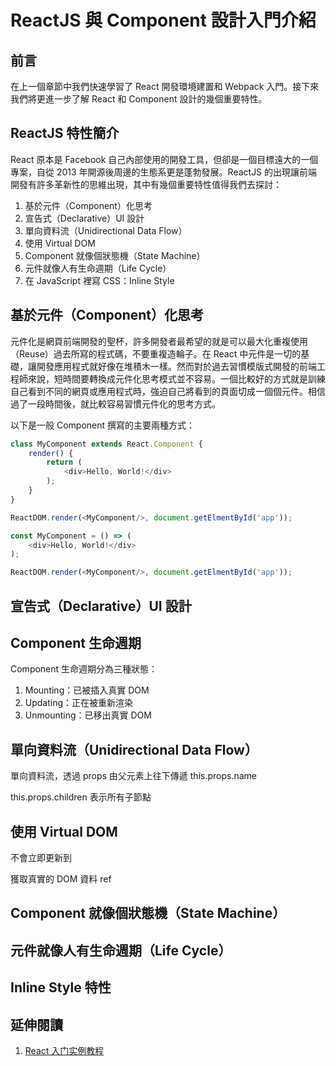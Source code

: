 # ReactJS 與 Component 設計入門介紹

## 前言
在上一個章節中我們快速學習了 React 開發環境建置和 Webpack 入門。接下來我們將更進一步了解 React 和 Component 設計的幾個重要特性。

## ReactJS 特性簡介
React 原本是 Facebook 自己內部使用的開發工具，但卻是一個目標遠大的一個專案，自從 2013 年開源後周邊的生態系更是蓬勃發展。ReactJS 的出現讓前端開發有許多革新性的思維出現，其中有幾個重要特性值得我們去探討：

1. 基於元件（Component）化思考
2. 宣告式（Declarative）UI 設計
3. 單向資料流（Unidirectional Data Flow）
4. 使用 Virtual DOM
5. Component 就像個狀態機（State Machine）
6. 元件就像人有生命週期（Life Cycle）
7. 在 JavaScript 裡寫 CSS：Inline Style 

## 基於元件（Component）化思考
元件化是網頁前端開發的聖杯，許多開發者最希望的就是可以最大化重複使用（Reuse）過去所寫的程式碼，不要重複造輪子。在 React 中元件是一切的基礎，讓開發應用程式就好像在堆積木一樣。然而對於過去習慣模版式開發的前端工程師來說，短時間要轉換成元件化思考模式並不容易。一個比較好的方式就是訓練自己看到不同的網頁或應用程式時，強迫自己將看到的頁面切成一個個元件。相信過了一段時間後，就比較容易習慣元件化的思考方式。

以下是一般 Component 撰寫的主要兩種方式：

```javascript
class MyComponent extends React.Component {
	render() {
		return (
			<div>Hello, World!</div>
		);
	}
}

ReactDOM.render(<MyComponent/>, document.getElmentById('app'));
```

```javascript
const MyComponent = () => (
	<div>Hello, World!</div>
);

ReactDOM.render(<MyComponent/>, document.getElmentById('app'));
```

## 宣告式（Declarative）UI 設計

## Component 生命週期
Component 生命週期分為三種狀態：
1. Mounting：已被插入真實 DOM
2. Updating：正在被重新渲染
3. Unmounting：已移出真實 DOM

## 單向資料流（Unidirectional Data Flow）
單向資料流，透過 props 由父元素上往下傳遞
this.props.name

this.props.children 表示所有子節點

## 使用 Virtual DOM
不會立即更新到

獲取真實的 DOM 資料
ref

## Component 就像個狀態機（State Machine）

## 元件就像人有生命週期（Life Cycle）

## Inline Style 特性

## 延伸閱讀
1. [React 入门实例教程](http://www.ruanyifeng.com/blog/2015/03/react.html)
